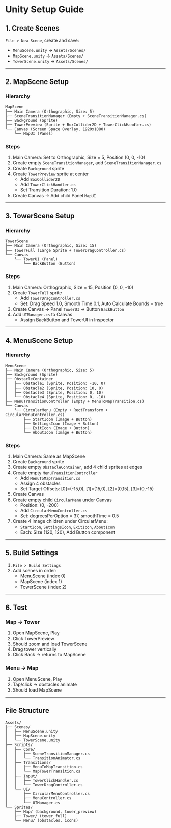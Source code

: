 # Unity Setup Guide

## 1. Create Scenes

`File > New Scene`, create and save:
- `MenuScene.unity` → `Assets/Scenes/`
- `MapScene.unity` → `Assets/Scenes/`
- `TowerScene.unity` → `Assets/Scenes/`

---

## 2. MapScene Setup

### Hierarchy
```
MapScene
├── Main Camera (Orthographic, Size: 5)
├── SceneTransitionManager (Empty + SceneTransitionManager.cs)
├── Background (Sprite)
├── TowerPreview (Sprite + BoxCollider2D + TowerClickHandler.cs)
└── Canvas (Screen Space Overlay, 1920x1080)
    └── MapUI (Panel)
```

### Steps
1. Main Camera: Set to Orthographic, Size = 5, Position (0, 0, -10)
2. Create empty `SceneTransitionManager`, add `SceneTransitionManager.cs`
3. Create `Background` sprite
4. Create `TowerPreview` sprite at center
   - Add `BoxCollider2D`
   - Add `TowerClickHandler.cs`
   - Set Transition Duration: 1.0
5. Create Canvas → Add child Panel `MapUI`

---

## 3. TowerScene Setup

### Hierarchy
```
TowerScene
├── Main Camera (Orthographic, Size: 15)
├── TowerFull (Large Sprite + TowerDragController.cs)
└── Canvas
    └── TowerUI (Panel)
        └── BackButton (Button)
```

### Steps
1. Main Camera: Orthographic, Size = 15, Position (0, 0, -10)
2. Create `TowerFull` sprite
   - Add `TowerDragController.cs`
   - Set: Drag Speed 1.0, Smooth Time 0.1, Auto Calculate Bounds = true
3. Create Canvas → Panel `TowerUI` → Button `BackButton`
4. Add `UIManager.cs` to Canvas
   - Assign BackButton and TowerUI in Inspector

---

## 4. MenuScene Setup

### Hierarchy
```
MenuScene
├── Main Camera (Orthographic, Size: 5)
├── Background (Sprite)
├── ObstacleContainer
│   ├── Obstacle1 (Sprite, Position: -10, 0)
│   ├── Obstacle2 (Sprite, Position: 10, 0)
│   ├── Obstacle3 (Sprite, Position: 0, 10)
│   └── Obstacle4 (Sprite, Position: 0, -10)
├── MenuTransitionController (Empty + MenuToMapTransition.cs)
└── Canvas
    └── CircularMenu (Empty + RectTransform + CircularMenuController.cs)
        ├── StartIcon (Image + Button)
        ├── SettingsIcon (Image + Button)
        ├── ExitIcon (Image + Button)
        └── AboutIcon (Image + Button)
```

### Steps
1. Main Camera: Same as MapScene
2. Create `Background` sprite
3. Create empty `ObstacleContainer`, add 4 child sprites at edges
4. Create empty `MenuTransitionController`
   - Add `MenuToMapTransition.cs`
   - Assign 4 obstacles
   - Set Target Offsets: [0]=(-15,0), [1]=(15,0), [2]=(0,15), [3]=(0,-15)
5. Create Canvas
6. Create empty child `CircularMenu` under Canvas
   - Position: (0, -200)
   - Add `CircularMenuController.cs`
   - Set: degreesPerOption = 37, smoothTime = 0.5
7. Create 4 Image children under CircularMenu:
   - `StartIcon`, `SettingsIcon`, `ExitIcon`, `AboutIcon`
   - Each: Size (120, 120), Add Button component

---

## 5. Build Settings

1. `File > Build Settings`
2. Add scenes in order:
   - MenuScene (index 0)
   - MapScene (index 1)
   - TowerScene (index 2)

---

## 6. Test

### Map → Tower
1. Open MapScene, Play
2. Click TowerPreview
3. Should zoom and load TowerScene
4. Drag tower vertically
5. Click Back → returns to MapScene

### Menu → Map
1. Open MenuScene, Play
2. Tap/click → obstacles animate
3. Should load MapScene

---

## File Structure

```
Assets/
├── Scenes/
│   ├── MenuScene.unity
│   ├── MapScene.unity
│   └── TowerScene.unity
├── Scripts/
│   ├── Core/
│   │   ├── SceneTransitionManager.cs
│   │   └── TransitionAnimator.cs
│   ├── Transitions/
│   │   ├── MenuToMapTransition.cs
│   │   └── MapTowerTransition.cs
│   ├── Input/
│   │   ├── TowerClickHandler.cs
│   │   └── TowerDragController.cs
│   └── UI/
│       ├── CircularMenuController.cs
│       ├── MenuController.cs
│       └── UIManager.cs
└── Sprites/
    ├── Map/ (background, tower_preview)
    ├── Tower/ (tower_full)
    └── Menu/ (obstacles, icons)
```
